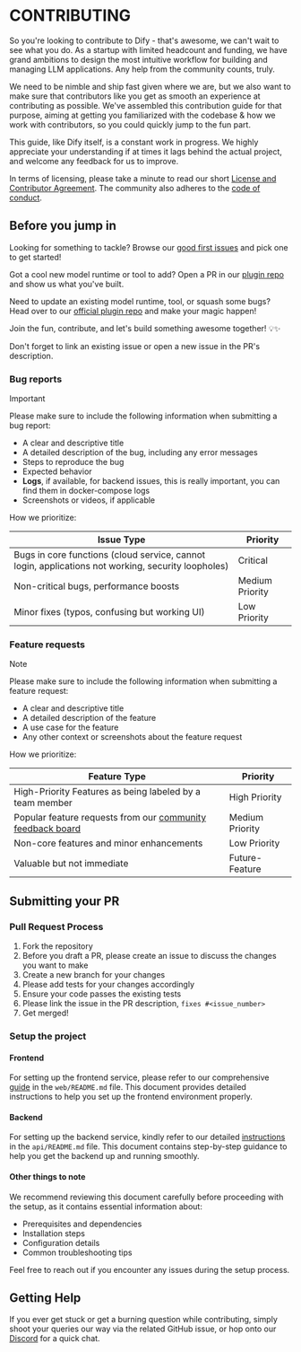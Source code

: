 # CONTRIBUTING

So you're looking to contribute to Dify - that's awesome, we can't wait to see what you do. As a startup with limited headcount and funding, we have grand ambitions to design the most intuitive workflow for building and managing LLM applications. Any help from the community counts, truly.

We need to be nimble and ship fast given where we are, but we also want to make sure that contributors like you get as smooth an experience at contributing as possible. We've assembled this contribution guide for that purpose, aiming at getting you familiarized with the codebase & how we work with contributors, so you could quickly jump to the fun part.

This guide, like Dify itself, is a constant work in progress. We highly appreciate your understanding if at times it lags behind the actual project, and welcome any feedback for us to improve.

In terms of licensing, please take a minute to read our short [License and Contributor Agreement](./LICENSE). The community also adheres to the [code of conduct](https://github.com/criminalist/.github/blob/main/CODE_OF_CONDUCT.md).

## Before you jump in

Looking for something to tackle? Browse our [good first issues](https://github.com/criminalist/dify/issues?q=is%3Aissue%20state%3Aopen%20label%3A%22good%20first%20issue%22) and pick one to get started!

Got a cool new model runtime or tool to add? Open a PR in our [plugin repo](https://github.com/criminalist/dify-plugins) and show us what you've built.

Need to update an existing model runtime, tool, or squash some bugs? Head over to our [official plugin repo](https://github.com/criminalist/dify-official-plugins) and make your magic happen!

Join the fun, contribute, and let's build something awesome together! 💡✨

Don't forget to link an existing issue or open a new issue in the PR's description.

### Bug reports

> [!IMPORTANT]
> Please make sure to include the following information when submitting a bug report:

- A clear and descriptive title
- A detailed description of the bug, including any error messages
- Steps to reproduce the bug
- Expected behavior
- **Logs**, if available, for backend issues, this is really important, you can find them in docker-compose logs
- Screenshots or videos, if applicable

How we prioritize:

| Issue Type | Priority |
| ------------------------------------------------------------ | --------------- |
| Bugs in core functions (cloud service, cannot login, applications not working, security loopholes) | Critical |
| Non-critical bugs, performance boosts | Medium Priority |
| Minor fixes (typos, confusing but working UI) | Low Priority |

### Feature requests

> [!NOTE]
> Please make sure to include the following information when submitting a feature request:

- A clear and descriptive title
- A detailed description of the feature
- A use case for the feature
- Any other context or screenshots about the feature request

How we prioritize:

| Feature Type | Priority |
| ------------------------------------------------------------ | --------------- |
| High-Priority Features as being labeled by a team member | High Priority |
| Popular feature requests from our [community feedback board](https://github.com/criminalist/dify/discussions/categories/feedbacks) | Medium Priority |
| Non-core features and minor enhancements | Low Priority |
| Valuable but not immediate | Future-Feature |

## Submitting your PR

### Pull Request Process

1. Fork the repository
1. Before you draft a PR, please create an issue to discuss the changes you want to make
1. Create a new branch for your changes
1. Please add tests for your changes accordingly
1. Ensure your code passes the existing tests
1. Please link the issue in the PR description, `fixes #<issue_number>`
1. Get merged!

### Setup the project

#### Frontend

For setting up the frontend service, please refer to our comprehensive [guide](https://github.com/criminalist/dify/blob/main/web/README.md) in the `web/README.md` file. This document provides detailed instructions to help you set up the frontend environment properly.

#### Backend

For setting up the backend service, kindly refer to our detailed [instructions](https://github.com/criminalist/dify/blob/main/api/README.md) in the `api/README.md` file. This document contains step-by-step guidance to help you get the backend up and running smoothly.

#### Other things to note

We recommend reviewing this document carefully before proceeding with the setup, as it contains essential information about:

- Prerequisites and dependencies
- Installation steps
- Configuration details
- Common troubleshooting tips

Feel free to reach out if you encounter any issues during the setup process.

## Getting Help

If you ever get stuck or get a burning question while contributing, simply shoot your queries our way via the related GitHub issue, or hop onto our [Discord](https://discord.gg/8Tpq4AcN9c) for a quick chat.
